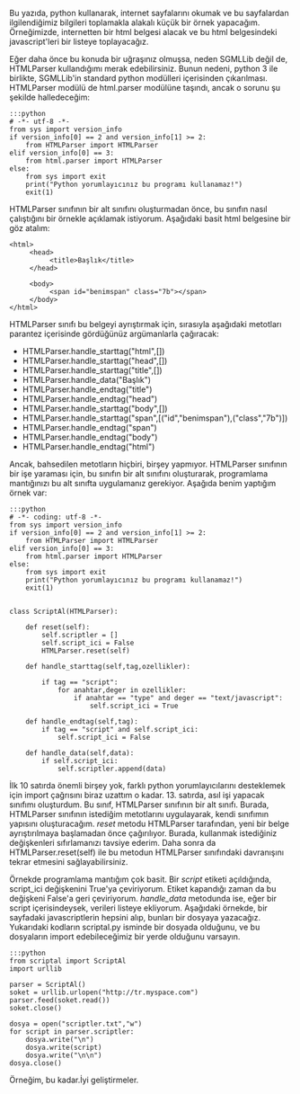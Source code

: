 <!--
.. date: 2011-08-20 15:27:00
.. title: HTMLParser ve urllib ile Web Sayfalarından Bilgi Almak
.. slug: web-sayfalarindan-veri-okumak
.. description: Python ile internetten sayfa okumak için urllib, bu sayfalardan veri okumak için HTMLParse modülleri kullanılabilir. Bu yazıda örneklerle bunun açıklaması yapılacak.
-->

Bu yazıda, python kullanarak, internet sayfalarını okumak ve bu
sayfalardan ilgilendiğimiz bilgileri toplamakla alakalı küçük bir örnek
yapacağım. Örneğimizde, internetten bir html belgesi alacak ve bu html
belgesindeki javascript'leri bir listeye toplayacağız.

Eğer daha önce bu konuda bir uğraşınız olmuşsa, neden SGMLLib değil de,
HTMLParser kullandığımı merak edebilirsiniz. Bunun nedeni, python 3 ile
birlikte, SGMLLib'in standard python modülleri içerisinden çıkarılması.
HTMLParser modülü de html.parser modülüne taşındı, ancak o sorunu şu
şekilde halledeceğim: <!-- TEASER_END -->

    :::python
    # -*- utf-8 -*-
    from sys import version_info
    if version_info[0] == 2 and version_info[1] >= 2:
        from HTMLParser import HTMLParser
    elif version_info[0] == 3:
        from html.parser import HTMLParser
    else:
        from sys import exit
        print("Python yorumlayıcınız bu programı kullanamaz!")
        exit(1)

HTMLParser sınıfının bir alt sınıfını oluşturmadan önce, bu sınıfın
nasıl çalıştığını bir örnekle açıklamak istiyorum. Aşağıdaki basit html
belgesine bir göz atalım:

~~~~{.html}
<html>
     <head>
          <title>Başlık</title>
     </head>
      
     <body>
          <span id="benimspan" class="7b"></span>
     </body>
</html>
~~~~  

HTMLParser sınıfı bu belgeyi ayrıştırmak için, sırasıyla aşağıdaki
metotları parantez içerisinde gördüğünüz argümanlarla çağıracak:

-   HTMLParser.handle\_starttag("html",[])
-   HTMLParser.handle\_starttag("head",[])
-   HTMLParser.handle\_starttag("title",[])
-   HTMLParser.handle\_data("Başlık")
-   HTMLParser.handle\_endtag("title")
-   HTMLParser.handle\_endtag("head")
-   HTMLParser.handle\_starttag("body",[])
-   HTMLParser.handle\_starttag("span",[("id","benimspan"),("class","7b")])
-   HTMLParser.handle\_endtag("span")
-   HTMLParser.handle\_endtag("body")
-   HTMLParser.handle\_endtag("html")

Ancak, bahsedilen metotların hiçbiri, birşey yapmıyor. HTMLParser
sınıfının bir işe yaraması için, bu sınıfın bir alt sınıfını
oluşturarak, programlama mantığınızı bu alt sınıfta uygulamanız
gerekiyor. Aşağıda benim yaptığım örnek var:

    :::python
    # -*- coding: utf-8 -*-
    from sys import version_info
    if version_info[0] == 2 and version_info[1] >= 2:
        from HTMLParser import HTMLParser
    elif version_info[0] == 3:
        from html.parser import HTMLParser
    else:
        from sys import exit
        print("Python yorumlayıcınız bu programı kullanamaz!")
        exit(1)
        
    
    class ScriptAl(HTMLParser):
        
        def reset(self):
            self.scriptler = []
            self.script_ici = False
            HTMLParser.reset(self)
            
        def handle_starttag(self,tag,ozellikler):
            
            if tag == "script":
                for anahtar,deger in ozellikler:
                    if anahtar == "type" and deger == "text/javascript":
                        self.script_ici = True
                        
        def handle_endtag(self,tag):
            if tag == "script" and self.script_ici:
                self.script_ici = False
                
        def handle_data(self,data):
            if self.script_ici:
                self.scriptler.append(data)

İlk 10 satırda önemli birşey yok, farklı python yorumlayıcılarını
desteklemek için import çağrısını biraz uzattım o kadar. 13. satırda,
asıl işi yapacak sınıfımı oluşturdum. Bu sınıf, HTMLParser sınıfının bir
alt sınıfı. Burada, HTMLParser sınıfının istediğim metotlarını
uygulayarak, kendi sınıfımın yapısını oluşturacağım. *reset* metodu
HTMLParser tarafından, yeni bir belge ayrıştırılmaya başlamadan önce
çağırılıyor. Burada, kullanmak istediğiniz değişkenleri sıfırlamanızı
tavsiye ederim. Daha sonra da HTMLParser.reset(self) ile bu metodun
HTMLParser sınıfındaki davranışını tekrar etmesini sağlayabilirsiniz.

Örnekde programlama mantığım çok basit. Bir *script* etiketi
açıldığında, script\_ici değişkenini True'ya çeviriyorum. Etiket
kapandığı zaman da bu değişkeni False'a geri çeviriyorum. *handle\_data*
metodunda ise, eğer bir script içerisindeysek, verileri listeye
ekliyorum. Aşağıdaki örnekde, bir sayfadaki javascriptlerin hepsini
alıp, bunları bir dosyaya yazacağız. Yukarıdaki kodların scriptal.py
isminde bir dosyada olduğunu, ve bu dosyaların import edebileceğimiz bir
yerde olduğunu varsayın.

    :::python
    from scriptal import ScriptAl
    import urllib
    
    parser = ScriptAl()
    soket = urllib.urlopen("http://tr.myspace.com")
    parser.feed(soket.read())
    soket.close()
    
    dosya = open("scriptler.txt","w")
    for script in parser.scriptler:
        dosya.write("\n")
        dosya.write(script)
        dosya.write("\n\n")
    dosya.close()

Örneğim, bu kadar.İyi geliştirmeler.